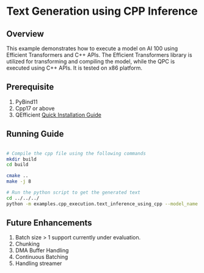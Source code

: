
# Text Generation using CPP Inference

## Overview
This example demonstrates how to execute a model on AI 100 using Efficient Transformers and C++ APIs. The Efficient Transformers library is utilized for transforming and compiling the model, while the QPC is executed using C++ APIs. It is tested on x86 platform.

## Prerequisite
1. PyBind11
2. Cpp17 or above
3. QEfficient [Quick Installation Guide]( https://github.com/quic/efficient-transformers?tab=readme-ov-file#quick-installation)

## Running Guide
```bash

# Compile the cpp file using the following commands
mkdir build
cd build

cmake ..
make -j 8

# Run the python script to get the generated text
cd ../../../
python -m examples.cpp_execution.text_inference_using_cpp --model_name gpt2 --batch_size 1 --prompt_len 32 --ctx_len 128 --mxfp6 --num_cores 14 --device_group [0] --prompt "My name is" --mos 1 --aic_enable_depth_first

```

## Future Enhancements
1. Batch size > 1 support currently under evaluation.
2. Chunking
3. DMA Buffer Handling
4. Continuous Batching
5. Handling streamer
